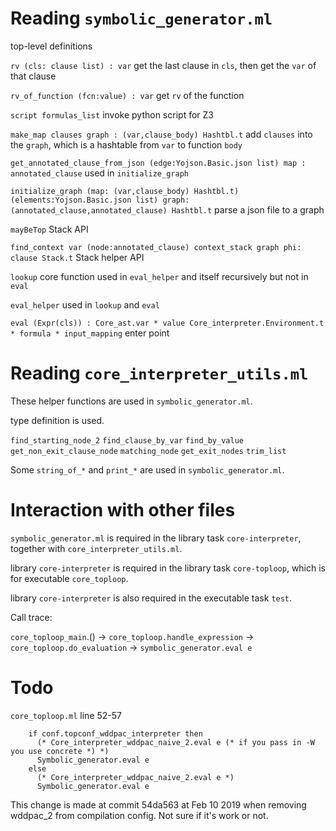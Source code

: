 # Reading `symbolic_generator.ml`

top-level definitions

`rv (cls: clause list) : var`
get the last clause in `cls`, then get the `var` of that clause

`rv_of_function (fcn:value) : var`
get `rv` of the function

`script formulas_list`
invoke python script for Z3

`make_map clauses graph : (var,clause_body) Hashtbl.t`
add `clauses` into the `graph`, which is a hashtable from `var` to function `body`

`get_annotated_clause_from_json (edge:Yojson.Basic.json list) map : annotated_clause`
used in `initialize_graph`

`initialize_graph (map: (var,clause_body) Hashtbl.t) (elements:Yojson.Basic.json list) graph: (annotated_clause,annotated_clause) Hashtbl.t`
parse a json file to a graph

`mayBeTop`
Stack API

`find_context var (node:annotated_clause) context_stack graph phi: clause Stack.t`
Stack helper API

`lookup`
core function
used in `eval_helper` and itself recursively
but not in `eval`

`eval_helper`
used in `lookup` and `eval`

`eval (Expr(cls)) : Core_ast.var * value Core_interpreter.Environment.t * formula * input_mapping`
enter point

# Reading `core_interpreter_utils.ml`

These helper functions are used in `symbolic_generator.ml`.

type definition is used.

`find_starting_node_2`
`find_clause_by_var`
`find_by_value`
`get_non_exit_clause_node`
`matching_node`
`get_exit_nodes`
`trim_list`

Some `string_of_*` and `print_*` are used in `symbolic_generator.ml`.

# Interaction with other files
`symbolic_generator.ml` is required in the library task `core-interpreter`, together with `core_interpreter_utils.ml`.

library `core-interpreter` is required in the library task `core-toploop`, which is for executable `core_toploop`.

library `core-interpreter` is also required in the executable task `test`.

Call trace:

`core_toploop_main`.()
-> `core_toploop.handle_expression`
-> `core_toploop.do_evaluation`
-> `symbolic_generator.eval e`

# Todo

`core_toploop.ml` line 52-57
```
    if conf.topconf_wddpac_interpreter then
      (* Core_interpreter_wddpac_naive_2.eval e (* if you pass in -W you use concrete *) *)
      Symbolic_generator.eval e
    else
      (* Core_interpreter_wddpac_naive_2.eval e *)
      Symbolic_generator.eval e
```

This change is made at commit 54da563 at Feb 10 2019 when removing wddpac_2 from compilation config.
Not sure if it's work or not.
